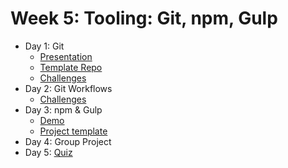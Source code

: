 # Week 5: Tooling: Git, npm, Gulp

- Day 1: Git
	- [Presentation](https://docs.google.com/presentation/d/1jIk6_sI-NlVYGlgRoUAvyzPTl9BeE5zXJcgVc6CboD4)
	- [Template Repo](https://github.com/develop-me/git-simple)
	- [Challenges](challenges/01/README.md)
- Day 2: Git Workflows
	- [Challenges](challenges/02/README.md)
- Day 3: npm  & Gulp
	- [Demo](https://github.com/develop-me/gulp-demo)
	- [Project template](https://github.com/develop-me/gulp-template)
- Day 4: Group Project
- Day 5: [Quiz](quiz/README.md)
